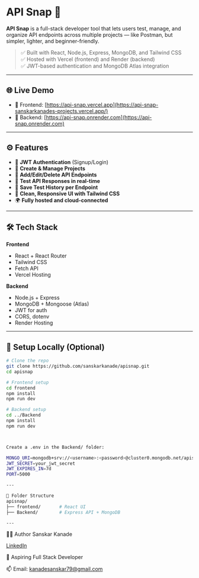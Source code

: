 # API Snap 🚀

**API Snap** is a full-stack developer tool that lets users test, manage, and organize API endpoints across multiple projects — like Postman, but simpler, lighter, and beginner-friendly.

> ✅ Built with React, Node.js, Express, MongoDB, and Tailwind CSS  
> ✅ Hosted with Vercel (frontend) and Render (backend)  
> ✅ JWT-based authentication and MongoDB Atlas integration

---

## 🌐 Live Demo

- 🔗 Frontend: [https://api-snap.vercel.app](https://api-snap-sanskarkanades-projects.vercel.app/)  
- 🔗 Backend: [https://api-snap.onrender.com](https://api-snap.onrender.com)


---

## ⚙️ Features

- 🔐 **JWT Authentication** (Signup/Login)
- 📁 **Create & Manage Projects**
- 🔧 **Add/Edit/Delete API Endpoints**
- 🧪 **Test API Responses in real-time**
- 📜 **Save Test History per Endpoint**
- 🎯 **Clean, Responsive UI with Tailwind CSS**
- 🌍 **Fully hosted and cloud-connected**

---

## 🛠️ Tech Stack

**Frontend**  
- React + React Router  
- Tailwind CSS  
- Fetch API  
- Vercel Hosting

**Backend**  
- Node.js + Express  
- MongoDB + Mongoose (Atlas)  
- JWT for auth  
- CORS, dotenv  
- Render Hosting

---

## 🚀 Setup Locally (Optional)

```bash
# Clone the repo
git clone https://github.com/sanskarkanade/apisnap.git
cd apisnap

# Frontend setup
cd frontend
npm install
npm run dev

# Backend setup
cd ../Backend
npm install
npm run dev



Create a .env in the Backend/ folder:

MONGO_URI=mongodb+srv://<username>:<password>@cluster0.mongodb.net/apisnap
JWT_SECRET=your_jwt_secret
JWT_EXPIRES_IN=7d
PORT=5000

---

📁 Folder Structure
apisnap/
├── frontend/       # React UI
├── Backend/        # Express API + MongoDB

---

```

🙋‍♂️ Author
Sanskar Kanade

[LinkedIn](https://www.linkedin.com/in/sanskar-kanade-585805322?utm_source=share&utm_campaign=share_via&utm_content=profile&utm_medium=android_app)

💼 Aspiring Full Stack Developer

📫 Email: kanadesanskar79@gmail.com
